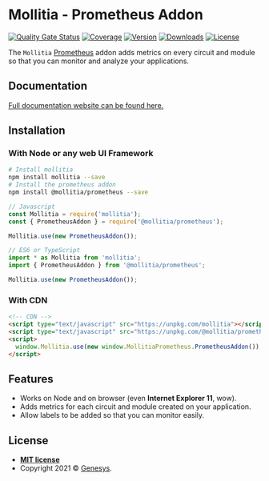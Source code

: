 # Mollitia - Prometheus Addon

[![Quality Gate Status](https://sonarcloud.io/api/project_badges/measure?project=genesys_mollitia-prometheus&metric=alert_status)](https://sonarcloud.io/dashboard?id=genesys_mollitia-prometheus)
[![Coverage](https://sonarcloud.io/api/project_badges/measure?project=genesys_mollitia-prometheus&metric=coverage)](https://sonarcloud.io/dashboard?id=genesys_mollitia-prometheus)
[![Version](https://img.shields.io/npm/v/@mollitia/prometheus)](https://www.npmjs.com/package/@mollitia/prometheus)
[![Downloads](https://img.shields.io/npm/dt/@mollitia/prometheus)](https://www.npmjs.com/package/@mollitia/prometheus)
[![License](https://img.shields.io/npm/l/@mollitia/prometheus)](https://github.com/cadgerfeast/@mollitia/prometheus/blob/master/LICENSE)

The `Mollitia` [Prometheus](https://prometheus.io/) addon adds metrics on every circuit and module so that you can monitor and analyze your applications.

## Documentation

[Full documentation website can be found here.](https://genesys.github.io/mollitia-prometheus/)

## Installation

### With Node or any web UI Framework

``` bash
# Install mollitia
npm install mollitia --save
# Install the prometheus addon
npm install @mollitia/prometheus --save
```

``` javascript
// Javascript
const Mollitia = require('mollitia');
const { PrometheusAddon } = require('@mollitia/prometheus');

Mollitia.use(new PrometheusAddon());
```

``` typescript
// ES6 or TypeScript
import * as Mollitia from 'mollitia';
import { PrometheusAddon } from '@mollitia/prometheus';

Mollitia.use(new PrometheusAddon());
```

### With CDN

``` html
<!-- CDN -->
<script type="text/javascript" src="https://unpkg.com/mollitia"></script>
<script type="text/javascript" src="https://unpkg.com/@mollitia/prometheus"></script>
<script>
  window.Mollitia.use(new window.MollitiaPrometheus.PrometheusAddon());
</script>
```

## Features

- Works on Node and on browser (even **Internet Explorer 11**, wow).
- Adds metrics for each circuit and module created on your application.
- Allow labels to be added so that you can monitor easily.

## License

- **[MIT license](http://opensource.org/licenses/mit-license.php)**
- Copyright 2021 © [Genesys](https://www.genesys.com/).
